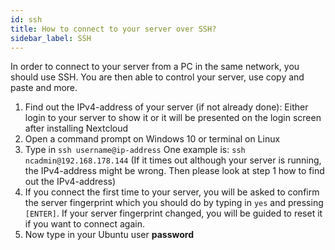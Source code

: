 ```yaml
---
id: ssh
title: How to connect to your server over SSH?
sidebar_label: SSH
---
```


In order to connect to your server from a PC in the same network, you should use SSH. You are then able to control your server, use copy and paste and more.

1. Find out the IPv4-address of your server (if not already done): Either login to your server to show it or it will be presented on the login screen after installing Nextcloud
1. Open a command prompt on Windows 10 or terminal on Linux
1. Type in `ssh username@ip-address`
One example is: `ssh ncadmin@192.168.178.144`
(If it times out although your server is running, the IPv4-address might be wrong. Then please look at step 1 how to find out the IPv4-address)
1. If you connect the first time to your server, you will be asked to confirm the server fingerprint which you should do by typing in `yes` and pressing `[ENTER]`. If your server fingerprint changed, you will be guided to reset it if you want to connect again.
1. Now type in your Ubuntu user **password**